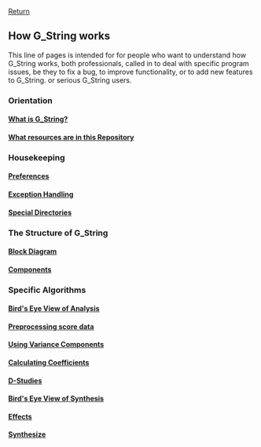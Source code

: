 [Return](../../../)
## How G_String works ##
This line of pages is intended for for people who want to understand how G_String works, both professionals, called in to deal with specific program issues, be they to fix a bug, to improve functionality, or to add new features to G_String. or serious G_String users.  
### Orientation ###
#### [What is G_String?](What_is_G_String.md)
#### [What resources are in this Repository](resources_prof.md)
### Housekeeping  ###
#### [Preferences](Preferences.md)
#### [Exception Handling](Exceptions.md)
#### [Special Directories](Directories.md)
### The Structure of G_String ###
#### [Block Diagram](Block_Diagram.md)
#### [Components](Structure.md)
### Specific Algorithms ###
#### [Bird's Eye View of Analysis](AnaBird.md)
#### [Preprocessing score data](preprocessing.md)
#### [Using Variance Components](VarianceComponents.md)
#### [Calculating Coefficients](Coefficients.md)
#### [D-Studies](D_Study.md)
#### [Bird's Eye View of Synthesis](SynBird.md)
#### [Effects](Effects.md)
#### [Synthesize](Synthesize.md)

